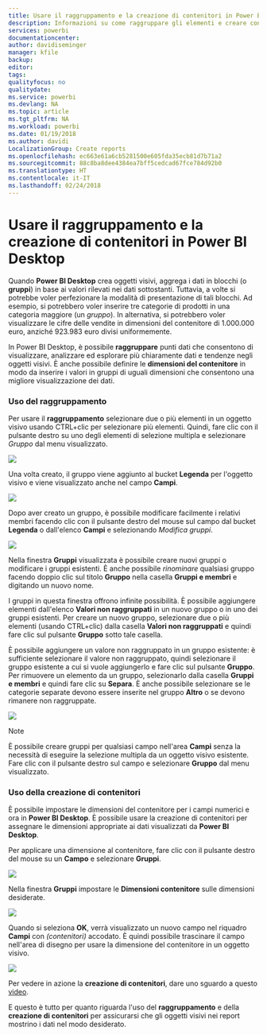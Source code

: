 ```yaml
---
title: Usare il raggruppamento e la creazione di contenitori in Power BI Desktop
description: Informazioni su come raggruppare gli elementi e creare contenitori in Power BI Desktop
services: powerbi
documentationcenter: 
author: davidiseminger
manager: kfile
backup: 
editor: 
tags: 
qualityfocus: no
qualitydate: 
ms.service: powerbi
ms.devlang: NA
ms.topic: article
ms.tgt_pltfrm: NA
ms.workload: powerbi
ms.date: 01/19/2018
ms.author: davidi
LocalizationGroup: Create reports
ms.openlocfilehash: ec663e61a6cb5281500e605fda35ecb81d7b71a2
ms.sourcegitcommit: 88c8ba8dee4384ea7bff5cedcad67fce784d92b0
ms.translationtype: HT
ms.contentlocale: it-IT
ms.lasthandoff: 02/24/2018
---
```

# <a name="use-grouping-and-binning-in-power-bi-desktop"></a>Usare il raggruppamento e la creazione di contenitori in Power BI Desktop
Quando **Power BI Desktop** crea oggetti visivi, aggrega i dati in blocchi (o **gruppi**) in base ai valori rilevati nei dati sottostanti. Tuttavia, a volte si potrebbe voler perfezionare la modalità di presentazione di tali blocchi. Ad esempio, si potrebbero voler inserire tre categorie di prodotti in una categoria maggiore (un *gruppo*). In alternativa, si potrebbero voler visualizzare le cifre delle vendite in dimensioni del contenitore di 1.000.000 euro, anziché 923.983 euro divisi uniformemente.

In Power BI Desktop, è possibile **raggruppare** punti dati che consentono di visualizzare, analizzare ed esplorare più chiaramente dati e tendenze negli oggetti visivi. È anche possibile definire le **dimensioni del contenitore** in modo da inserire i valori in gruppi di uguali dimensioni che consentono una migliore visualizzazione dei dati.

### <a name="using-grouping"></a>Uso del raggruppamento
Per usare il **raggruppamento** selezionare due o più elementi in un oggetto visivo usando CTRL+clic per selezionare più elementi. Quindi, fare clic con il pulsante destro su uno degli elementi di selezione multipla e selezionare *Gruppo* dal menu visualizzato.

![](media/desktop-grouping-and-binning/grouping-binning_1.png)

Una volta creato, il gruppo viene aggiunto al bucket **Legenda** per l'oggetto visivo e viene visualizzato anche nel campo **Campi**.

![](media/desktop-grouping-and-binning/grouping-binning_2.png)

Dopo aver creato un gruppo, è possibile modificare facilmente i relativi membri facendo clic con il pulsante destro del mouse sul campo dal bucket **Legenda** o dall'elenco **Campi** e selezionando *Modifica gruppi*.

![](media/desktop-grouping-and-binning/grouping-binning_3.png)

Nella finestra **Gruppi** visualizzata è possibile creare nuovi gruppi o modificare i gruppi esistenti. È anche possibile *rinominare* qualsiasi gruppo facendo doppio clic sul titolo **Gruppo** nella casella **Gruppi e membri** e digitando un nuovo nome.

I gruppi in questa finestra offrono infinite possibilità. È possibile aggiungere elementi dall'elenco **Valori non raggruppati** in un nuovo gruppo o in uno dei gruppi esistenti. Per creare un nuovo gruppo, selezionare due o più elementi (usando CTRL+clic) dalla casella **Valori non raggruppati** e quindi fare clic sul pulsante **Gruppo** sotto tale casella.

È possibile aggiungere un valore non raggruppato in un gruppo esistente: è sufficiente selezionare il valore non raggruppato, quindi selezionare il gruppo esistente a cui si vuole aggiungerlo e fare clic sul pulsante **Gruppo**. Per rimuovere un elemento da un gruppo, selezionarlo dalla casella **Gruppi e membri** e quindi fare clic su **Separa**. È anche possibile selezionare se le categorie separate devono essere inserite nel gruppo **Altro** o se devono rimanere non raggruppate.

![](media/desktop-grouping-and-binning/grouping-binning_4.png)

> [!NOTE]
> È possibile creare gruppi per qualsiasi campo nell'area **Campi** senza la necessità di eseguire la selezione multipla da un oggetto visivo esistente. Fare clic con il pulsante destro sul campo e selezionare **Gruppo** dal menu visualizzato.
> 
> 

### <a name="using-binning"></a>Uso della creazione di contenitori
È possibile impostare le dimensioni del contenitore per i campi numerici e ora in **Power BI Desktop**. È possibile usare la creazione di contenitori per assegnare le dimensioni appropriate ai dati visualizzati da **Power BI Desktop**.

Per applicare una dimensione al contenitore, fare clic con il pulsante destro del mouse su un **Campo** e selezionare **Gruppi**.

![](media/desktop-grouping-and-binning/grouping-binning_5.png)

Nella finestra **Gruppi** impostare le **Dimensioni contenitore** sulle dimensioni desiderate.

![](media/desktop-grouping-and-binning/grouping-binning_6.png)

Quando si seleziona **OK**, verrà visualizzato un nuovo campo nel riquadro **Campi** con *(contenitori)* accodato. È quindi possibile trascinare il campo nell'area di disegno per usare la dimensione del contenitore in un oggetto visivo.

![](media/desktop-grouping-and-binning/grouping-binning_7.png)

Per vedere in azione la **creazione di contenitori**, dare uno sguardo a questo [video](https://www.youtube.com/watch?v=BRvdZSfO0DY).

E questo è tutto per quanto riguarda l'uso del **raggruppamento** e della **creazione di contenitori** per assicurarsi che gli oggetti visivi nei report mostrino i dati nel modo desiderato.

